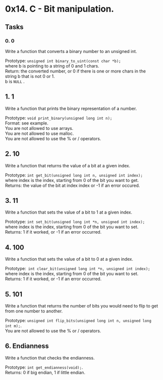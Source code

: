 # 0x14. C - Bit manipulation.  

## Tasks
### 0. 0
Write a function that converts a binary number to an unsigned int.  

Prototype: `unsigned int binary_to_uint(const char *b);`  
where b is pointing to a string of 0 and 1 chars.  
Return: the converted number, or 0 if there is one or more chars in the string b that is not 0 or 1.  
b is `NULL`  .  


## 1. 1
Write a function that prints the binary representation of a number.  

Prototype: `void print_binary(unsigned long int n);`  
Format: see example.  
You are not allowed to use arrays.  
You are not allowed to use malloc.    
You are not allowed to use the % or / operators.  


## 2. 10

Write a function that returns the value of a bit at a given index.

Prototype: `int get_bit(unsigned long int n, unsigned int index); ` 
where index is the index, starting from 0 of the bit you want to get.  
Returns: the value of the bit at index index or -1 if an error occured.  


##  3. 11

Write a function that sets the value of a bit to 1 at a given index.  

Prototype: `int set_bit(unsigned long int *n, unsigned int index);`  
where index is the index, starting from 0 of the bit you want to set.    
Returns: 1 if it worked, or -1 if an error occurred.  


## 4. 100

Write a function that sets the value of a bit to 0 at a given index.  

Prototype:` int clear_bit(unsigned long int *n, unsigned int index);`
where index is the index, starting from 0 of the bit you want to set.  
Returns: 1 if it worked, or -1 if an error occurred.  

## 5. 101

Write a function that returns the number of bits you would need to flip to get from one number to another.  

Prototype: `unsigned int flip_bits(unsigned long int n, unsigned long int m);`.  
You are not allowed to use the % or / operators.  

## 6. Endianness

Write a function that checks the endianness.

Prototype: `int get_endianness(void);`.  
Returns: 0 if big endian, 1 if little endian.  